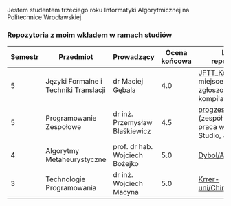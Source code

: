 Jestem studentem trzeciego roku Informatyki Algorytmicznej na Politechnice Wrocławskiej.

### Repozytoria z moim wkładem w ramach studiów

| Semestr | Przedmiot | Prowadzący | Ocena końcowa | Link do repozytorium |
| --- | --- | --- | --- | --- |
| 5 | Języki Formalne i Techniki Translacji | dr Maciej Gębala | 4.0 | [JFTT_Kompilator](https://github.com/Swmar23/JFTT_Kompilator) (30 miejsce na 66 zgłoszonych kompilatorów)|
| 5 | Programowanie Zespołowe | dr inż. Przemysław Błaśkiewicz | 4.5 | [progzesp22/frontend](https://github.com/progzesp22/frontend) (zespół Frontend, praca w Android Studio, Java) |
| 4 | Algorytmy Metaheurystyczne | prof. dr hab. Wojciech Bożejko | 5.0 | [Dybol/AlgorytmyMeta](https://github.com/Dybol/AlgorytmyMeta) |
| 3 | Technologie Programowania | dr inż. Wojciech Macyna | 5.0 | [Krrer-uni/ChineseCheckers](https://github.com/Krrer-uni/ChineseCheckers) |
